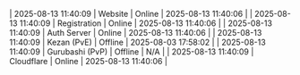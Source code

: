 | 2025-08-13 11:40:09 | Website | Online | 2025-08-13 11:40:06 |
| 2025-08-13 11:40:09 | Registration | Online | 2025-08-13 11:40:06 |
| 2025-08-13 11:40:09 | Auth Server | Online | 2025-08-13 11:40:06 |
| 2025-08-13 11:40:09 | Kezan (PvE) | Offline | 2025-08-03 17:58:02 |
| 2025-08-13 11:40:09 | Gurubashi (PvP) | Offline | N/A |
| 2025-08-13 11:40:09 | Cloudflare | Online | 2025-08-13 11:40:06 |
